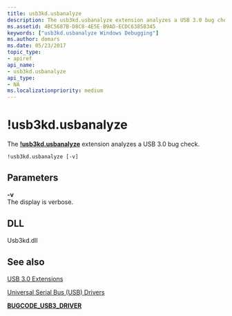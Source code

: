 ```yaml
---
title: usb3kd.usbanalyze
description: The usb3kd.usbanalyze extension analyzes a USB 3.0 bug check.
ms.assetid: 4BC5687B-D8C8-4E5E-B9AD-ECDC63858345
keywords: ["usb3kd.usbanalyze Windows Debugging"]
ms.author: domars
ms.date: 05/23/2017
topic_type:
- apiref
api_name:
- usb3kd.usbanalyze
api_type:
- NA
ms.localizationpriority: medium
---
```


# !usb3kd.usbanalyze


The [**!usb3kd.usbanalyze**](-usb3kd-device-info.md) extension analyzes a USB 3.0 bug check.

```dbgcmd
!usb3kd.usbanalyze [-v]
```

## <span id="ddk__devobj_dbg"></span><span id="DDK__DEVOBJ_DBG"></span>Parameters


<span id="_______-v______"></span><span id="_______-V______"></span> **-v**   
The display is verbose.

## <span id="DLL"></span><span id="dll"></span>DLL


Usb3kd.dll

## <span id="see_also"></span>See also


[USB 3.0 Extensions](usb-3-extensions.md)

[Universal Serial Bus (USB) Drivers](http://go.microsoft.com/fwlink/p?LinkID=227351)

[**BUGCODE\_USB3\_DRIVER**](bug-check-0x144--bugcode-usb3-driver.md)

 

 






